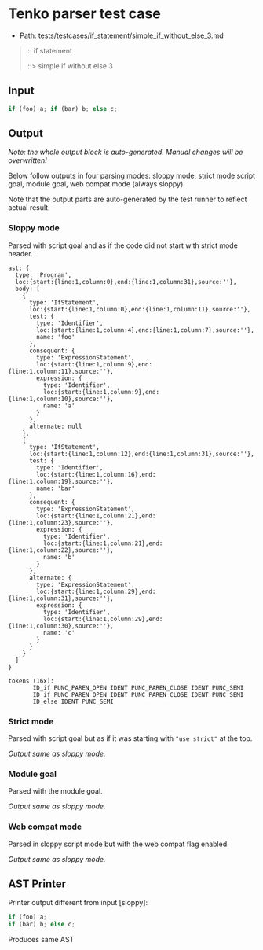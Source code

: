 # Tenko parser test case

- Path: tests/testcases/if_statement/simple_if_without_else_3.md

> :: if statement
>
> ::> simple if without else 3

## Input

`````js
if (foo) a; if (bar) b; else c;
`````

## Output

_Note: the whole output block is auto-generated. Manual changes will be overwritten!_

Below follow outputs in four parsing modes: sloppy mode, strict mode script goal, module goal, web compat mode (always sloppy).

Note that the output parts are auto-generated by the test runner to reflect actual result.

### Sloppy mode

Parsed with script goal and as if the code did not start with strict mode header.

`````
ast: {
  type: 'Program',
  loc:{start:{line:1,column:0},end:{line:1,column:31},source:''},
  body: [
    {
      type: 'IfStatement',
      loc:{start:{line:1,column:0},end:{line:1,column:11},source:''},
      test: {
        type: 'Identifier',
        loc:{start:{line:1,column:4},end:{line:1,column:7},source:''},
        name: 'foo'
      },
      consequent: {
        type: 'ExpressionStatement',
        loc:{start:{line:1,column:9},end:{line:1,column:11},source:''},
        expression: {
          type: 'Identifier',
          loc:{start:{line:1,column:9},end:{line:1,column:10},source:''},
          name: 'a'
        }
      },
      alternate: null
    },
    {
      type: 'IfStatement',
      loc:{start:{line:1,column:12},end:{line:1,column:31},source:''},
      test: {
        type: 'Identifier',
        loc:{start:{line:1,column:16},end:{line:1,column:19},source:''},
        name: 'bar'
      },
      consequent: {
        type: 'ExpressionStatement',
        loc:{start:{line:1,column:21},end:{line:1,column:23},source:''},
        expression: {
          type: 'Identifier',
          loc:{start:{line:1,column:21},end:{line:1,column:22},source:''},
          name: 'b'
        }
      },
      alternate: {
        type: 'ExpressionStatement',
        loc:{start:{line:1,column:29},end:{line:1,column:31},source:''},
        expression: {
          type: 'Identifier',
          loc:{start:{line:1,column:29},end:{line:1,column:30},source:''},
          name: 'c'
        }
      }
    }
  ]
}

tokens (16x):
       ID_if PUNC_PAREN_OPEN IDENT PUNC_PAREN_CLOSE IDENT PUNC_SEMI
       ID_if PUNC_PAREN_OPEN IDENT PUNC_PAREN_CLOSE IDENT PUNC_SEMI
       ID_else IDENT PUNC_SEMI
`````

### Strict mode

Parsed with script goal but as if it was starting with `"use strict"` at the top.

_Output same as sloppy mode._

### Module goal

Parsed with the module goal.

_Output same as sloppy mode._

### Web compat mode

Parsed in sloppy script mode but with the web compat flag enabled.

_Output same as sloppy mode._

## AST Printer

Printer output different from input [sloppy]:

````js
if (foo) a;
if (bar) b; else c;
````

Produces same AST
